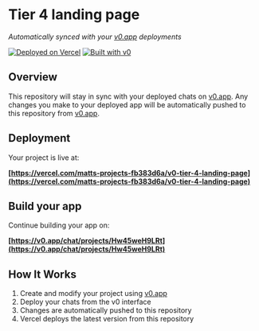 # Tier 4 landing page

*Automatically synced with your [v0.app](https://v0.app) deployments*

[![Deployed on Vercel](https://img.shields.io/badge/Deployed%20on-Vercel-black?style=for-the-badge&logo=vercel)](https://vercel.com/matts-projects-fb383d6a/v0-tier-4-landing-page)
[![Built with v0](https://img.shields.io/badge/Built%20with-v0.app-black?style=for-the-badge)](https://v0.app/chat/projects/Hw45weH9LRt)

## Overview

This repository will stay in sync with your deployed chats on [v0.app](https://v0.app).
Any changes you make to your deployed app will be automatically pushed to this repository from [v0.app](https://v0.app).

## Deployment

Your project is live at:

**[https://vercel.com/matts-projects-fb383d6a/v0-tier-4-landing-page](https://vercel.com/matts-projects-fb383d6a/v0-tier-4-landing-page)**

## Build your app

Continue building your app on:

**[https://v0.app/chat/projects/Hw45weH9LRt](https://v0.app/chat/projects/Hw45weH9LRt)**

## How It Works

1. Create and modify your project using [v0.app](https://v0.app)
2. Deploy your chats from the v0 interface
3. Changes are automatically pushed to this repository
4. Vercel deploys the latest version from this repository